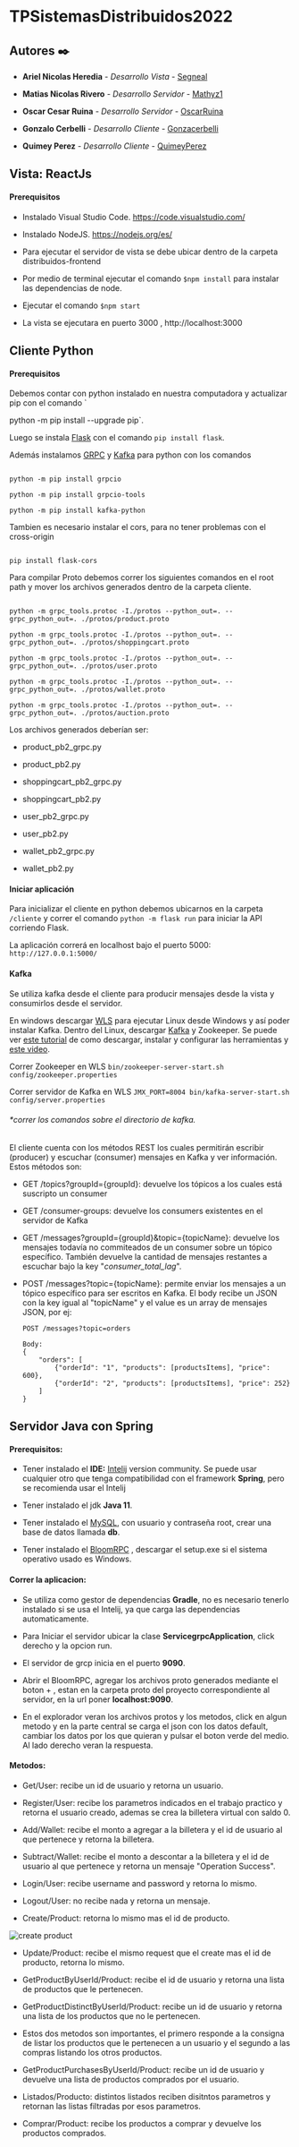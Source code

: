 
# TPSistemasDistribuidos2022

  

## Autores ✒️

*  **Ariel Nicolas Heredia** - *Desarrollo Vista* - [Segneal](https://github.com/Segneal)

  

*  **Matias Nicolas Rivero** - *Desarrollo Servidor* - [Mathyz1](https://github.com/Mathyz1)

  

*  **Oscar Cesar Ruina** - *Desarrollo Servidor* - [OscarRuina](https://github.com/OscarRuina)

  

*  **Gonzalo Cerbelli** - *Desarrollo Cliente* - [Gonzacerbelli](https://github.com/Gonzacerbelli)

  

*  **Quimey Perez** - *Desarrollo Cliente* - [QuimeyPerez](https://github.com/QuimeyPerez)

  

## Vista: ReactJs

  

#### Prerequisitos

* Instalado Visual Studio Code. https://code.visualstudio.com/

* Instalado NodeJS. https://nodejs.org/es/

* Para ejecutar el servidor de vista se debe ubicar dentro de la carpeta distribuidos-frontend

* Por medio de terminal ejecutar el comando `$npm install` para instalar las dependencias de node.

* Ejecutar el comando `$npm start`

* La vista se ejecutara en puerto 3000 , http://localhost:3000

  

  

## Cliente Python

  

#### Prerequisitos

  

Debemos contar con python instalado en nuestra computadora y actualizar pip con el comando `

python -m pip install --upgrade pip`.

  

Luego se instala [Flask](https://flask.palletsprojects.com/en/2.2.x/installation/) con el comando `pip install flask`.

Además instalamos [GRPC](https://grpc.io/docs/languages/python/quickstart/) y [Kafka](https://kafka-python.readthedocs.io/en/master/) para python con los comandos

```

python -m pip install grpcio

python -m pip install grpcio-tools

python -m pip install kafka-python

```

  

Tambien es necesario instalar el cors, para no tener problemas con el cross-origin

```

pip install flask-cors

```

  

Para compilar Proto debemos correr los siguientes comandos en el root path y mover los archivos generados dentro de la carpeta cliente.

```

python -m grpc_tools.protoc -I./protos --python_out=. --grpc_python_out=. ./protos/product.proto

python -m grpc_tools.protoc -I./protos --python_out=. --grpc_python_out=. ./protos/shoppingcart.proto

python -m grpc_tools.protoc -I./protos --python_out=. --grpc_python_out=. ./protos/user.proto

python -m grpc_tools.protoc -I./protos --python_out=. --grpc_python_out=. ./protos/wallet.proto

python -m grpc_tools.protoc -I./protos --python_out=. --grpc_python_out=. ./protos/auction.proto

```

Los archivos generados deberían ser:

* product_pb2_grpc.py

* product_pb2.py

* shoppingcart_pb2_grpc.py

* shoppingcart_pb2.py

* user_pb2_grpc.py

* user_pb2.py

* wallet_pb2_grpc.py

* wallet_pb2.py


#### Iniciar aplicación

Para inicializar el cliente en python debemos ubicarnos en la carpeta `/cliente` y correr el comando `python -m flask run` para iniciar la API corriendo Flask.


La aplicación correrá en localhost bajo el puerto 5000: `http://127.0.0.1:5000/`

#### Kafka
Se utiliza kafka desde el cliente para producir mensajes desde la vista y consumirlos desde el servidor.

En windows descargar [WLS](https://docs.microsoft.com/es-es/learn/modules/get-started-with-windows-subsystem-for-linux/) para ejecutar Linux desde Windows y así poder instalar Kafka. Dentro del Linux, descargar [Kafka](https://kafka.apache.org/) y Zookeeper. Se puede ver [este tutorial](https://www.conduktor.io/kafka/how-to-install-apache-kafka-on-windows) de como descargar, instalar y configurar las herramientas y [este video](https://www.youtube.com/playlist?list=PLxoOrmZMsAWxXBF8h_TPqYJNsh3x4GyO4).

Correr Zookeeper en WLS
`bin/zookeeper-server-start.sh config/zookeeper.properties`

Correr servidor de Kafka en WLS
`JMX_PORT=8004 bin/kafka-server-start.sh config/server.properties`

###### *correr los comandos sobre el directorio de kafka. 

El cliente cuenta con los métodos REST los cuales permitirán escribir (producer) y escuchar (consumer) mensajes en Kafka y ver información.
Estos métodos son:
* GET /topics?groupId={groupId}: devuelve los tópicos a los cuales está suscripto un consumer
* GET /consumer-groups: devuelve los consumers existentes en el servidor de Kafka
* GET /messages?groupId={groupId}&topic={topicName}: devuelve los mensajes todavía no commiteados de un consumer sobre un tópico específico. También devuelve la cantidad de mensajes restantes a escuchar bajo la key "*consumer_total_lag*".
* POST /messages?topic={topicName}: permite enviar los mensajes a un tópico específico para ser escritos en Kafka. El body recibe un JSON con la key igual al "topicName" y el value es un array de mensajes JSON, por ej:

	```
	POST /messages?topic=orders

	Body:
	{
		"orders": [
			{"orderId": "1", "products": [productsItems], "price": 600},
			{"orderId": "2", "products": [productsItems], "price": 252}
		]
	}
	```

## Servidor Java con Spring

#### Prerequisitos:

* Tener instalado el **IDE:** [Intelij](https://www.jetbrains.com/es-es/idea/download/#section=windows) version community. Se puede usar cualquier otro que tenga compatibilidad con el framework **Spring**, pero se recomienda usar el Intelij

* Tener instalado el jdk **Java 11**.

* Tener instalado el [MySQL](https://dev.mysql.com/downloads/workbench/), con usuario y contraseña root, crear una base de datos llamada **db**.

* Tener instalado el [BloomRPC](https://github.com/bloomrpc/bloomrpc/releases) , descargar el setup.exe si el sistema operativo usado es Windows.

#### Correr la aplicacion:

* Se utiliza como gestor de dependencias **Gradle**, no es necesario tenerlo instalado si se usa el Intelij, ya que carga las dependencias automaticamente.

* Para Iniciar el servidor ubicar la clase **ServicegrpcApplication**, click derecho y la opcion run.

* El servidor de grcp inicia en el puerto **9090**.

* Abrir el BloomRPC, agregar los archivos proto generados mediante el boton + , estan en la carpeta proto del proyecto correspondiente al servidor, en la url poner **localhost:9090**.

* En el explorador veran los archivos protos y los metodos, click en algun metodo y en la parte central se carga el json con los datos default, cambiar los datos por los que quieran y pulsar el boton verde del medio. Al lado derecho veran la respuesta.

#### Metodos:

* Get/User: recibe un id de usuario y retorna un usuario.

* Register/User: recibe los parametros indicados en el trabajo practico y retorna el usuario creado, ademas se crea la billetera virtual con saldo 0.

* Add/Wallet: recibe el monto a agregar a la billetera y el id de usuario al que pertenece y retorna la billetera.

* Subtract/Wallet: recibe el monto a descontar a la billetera y el id de usuario al que pertenece y retorna un mensaje "Operation Success".

* Login/User: recibe username and password y retorna lo mismo.

* Logout/User: no recibe nada y retorna un mensaje.

* Create/Product: retorna lo mismo mas el id de producto.

![create product](https://user-images.githubusercontent.com/31217980/188204343-fbc13ba5-8ce4-497c-ba2d-08f9b066cc4e.PNG)

* Update/Product: recibe el mismo request que el create mas el id de producto, retorna lo mismo.

* GetProductByUserId/Product: recibe el id de usuario y retorna una lista de productos que le pertenecen.

* GetProductDistinctByUserId/Product: recibe un id de usuario y retorna una lista de los productos que no le pertenecen.

* Estos dos metodos son importantes, el primero responde a la consigna de listar los productos que le pertenecen a un usuario y el segundo a las compras listando los otros productos.

* GetProductPurchasesByUserId/Product: recibe un id de usuario y devuelve una lista de productos comprados por el usuario.

* Listados/Producto: distintos listados reciben disitntos parametros y retornan las listas filtradas por esos parametros.

* Comprar/Product: recibe los productos a comprar y devuelve los productos comprados.
